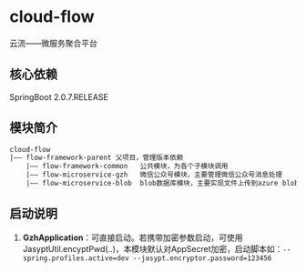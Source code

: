 # cloud-flow

云流——微服务聚合平台

## 核心依赖

SpringBoot 2.0.7.RELEASE

## 模块简介

```xml
cloud-flow
|—— flow-framework-parent 父项目，管理版本依赖
    |—— flow-framework-common   公共模块，为各个子模块调用
    |—— flow-microservice-gzh   微信公众号模块，主要管理微信公众号消息处理
    |—— flow-microservice-blob  blob数据库模块，主要实现文件上传到azure blob
```

## 启动说明

1. **GzhApplication**：可直接启动。若携带加密参数启动，可使用JasyptUtil.encyptPwd(..)，本模块默认对AppSecret加密，启动脚本如：`--spring.profiles.active=dev --jasypt.encryptor.password=123456`
